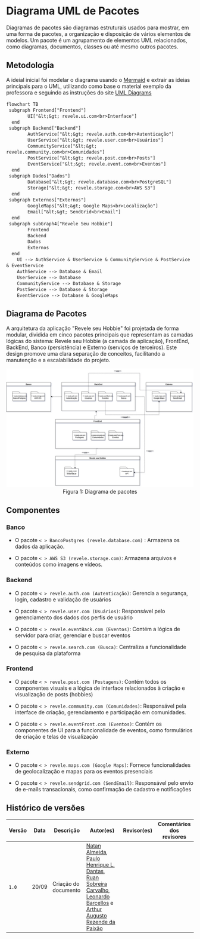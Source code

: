 # Diagrama UML de Pacotes

Diagramas de pacotes são diagramas estruturais usados para mostrar, em uma forma de pacotes, a organização e disposição de vários elementos de modelos. Um pacote é um agrupamento de elementos UML relacionados, como diagramas, documentos, classes ou até mesmo outros pacotes.

## Metodologia

A ideial inicial foi modelar o diagrama usando o [Mermaid](https://www.mermaidchart.com/app/projects/0c66e4cf-8fd3-44c4-a270-70529e43d6ef/diagrams/119979bd-782f-4cd7-90b1-6bde08b9d8f8/version/v0.1/edit) e extrair as ideias principais para o UML, utilizando como base o material exemplo da professora e seguindo as instruções do site [UML Diagrams](https://www.uml-diagrams.org/package-diagrams-overview.html)

```mermaid
flowchart TB
 subgraph Frontend["Frontend"]
        UI["&lt;&gt; revele.ui.com<br>Interface"]
  end
 subgraph Backend["Backend"]
        AuthService["&lt;&gt; revele.auth.com<br>Autenticação"]
        UserService["&lt;&gt; revele.user.com<br>Usuários"]
        CommunityService["&lt;&gt; revele.community.com<br>Comunidades"]
        PostService["&lt;&gt; revele.post.com<br>Posts"]
        EventService["&lt;&gt; revele.event.com<br>Eventos"]
  end
 subgraph Dados["Dados"]
        Database["&lt;&gt; revele.database.com<br>PostgreSQL"]
        Storage["&lt;&gt; revele.storage.com<br>AWS S3"]
  end
 subgraph Externos["Externos"]
        GoogleMaps["&lt;&gt; Google Maps<br>Localização"]
        Email["&lt;&gt; SendGrid<br>Email"]
  end
 subgraph subGraph4["Revele Seu Hobbie"]
        Frontend
        Backend
        Dados
        Externos
  end
    UI --> AuthService & UserService & CommunityService & PostService & EventService
    AuthService --> Database & Email
    UserService --> Database
    CommunityService --> Database & Storage
    PostService --> Database & Storage
    EventService --> Database & GoogleMaps
```

## Diagrama de Pacotes

A arquitetura da aplicação "Revele seu Hobbie" foi projetada de forma modular, dividida em cinco pacotes principais que representam as camadas lógicas do sistema: Revele seu Hobbie (a camada de aplicação), FrontEnd, BackEnd, Banco (persistência) e Externo (serviços de terceiros). Este design promove uma clara separação de conceitos, facilitando a manutenção e a escalabilidade do projeto.

<center>
<img src="../assets/diagrama-pacotes.jpg" alt="pacotes" border="0">
<figcaption>Figura 1: Diagrama de pacotes</figcaption>
</center>


## Componentes

### Banco

- O pacote `< > BancoPostgres (revele.database.com)` : Armazena os dados da aplicação.

- O pacote `< > AWS S3 (revele.storage.com)`: Armazena arquivos e conteúdos como imagens e vídeos.

### Backend

- O pacote `< > revele.auth.com (Autenticação)`: Gerencia a segurança, login, cadastro e validação de usuários

- O pacote `< > revele.user.com (Usuários)`: Responsável pelo gerenciamento dos dados dos perfis de usuário

- O pacote `< > revele.eventBack.com (Eventos)`: Contém a lógica de servidor para criar, gerenciar e buscar eventos

- O pacote `< > revele.search.com (Busca)`: Centraliza a funcionalidade de pesquisa da plataforma

### Frontend

- O pacote `< > revele.post.com (Postagens)`: Contém todos os componentes visuais e a lógica de interface relacionados à criação e visualização de posts (hobbies)

- O pacote `< > revele.community.com (Comunidades)`: Responsável pela interface de criação, gerenciamento e participação em comunidades.

- O pacote `< > revele.eventFront.com (Eventos)`: Contém os componentes de UI para a funcionalidade de eventos, como formulários de criação e telas de visualização

### Externo

- O pacote `< > revele.maps.com (Google Maps)`: Fornece funcionalidades de geolocalização e mapas para os eventos presenciais

- O pacote `< > revele.sendgrid.com (SendEmail)`: Responsável pelo envio de e-mails transacionais, como confirmação de cadastro e notificações

## Histórico de versões

| Versão | Data       | Descrição                                        | Autor(es)           | Revisor(es)         | Comentários dos revisores |
|--------|------------|--------------------------------------------------|---------------------|---------------------|---------------------------|
| `1.0 ` | 20/09      | Criação do documento | [Natan Almeida](https://github.com/natanalmeida03), [Paulo Henrique L. Dantas](https://github.com/Nanashii76), [Ruan Sobreira Carvalho](https://github.com/Ruan-Carvalho), [Leonardo Barcellos](https://github.com/oyLeonardo) e [Arthur Augusto Rezende da Paixão](https://github.com/arthur-augusto)|  |  |